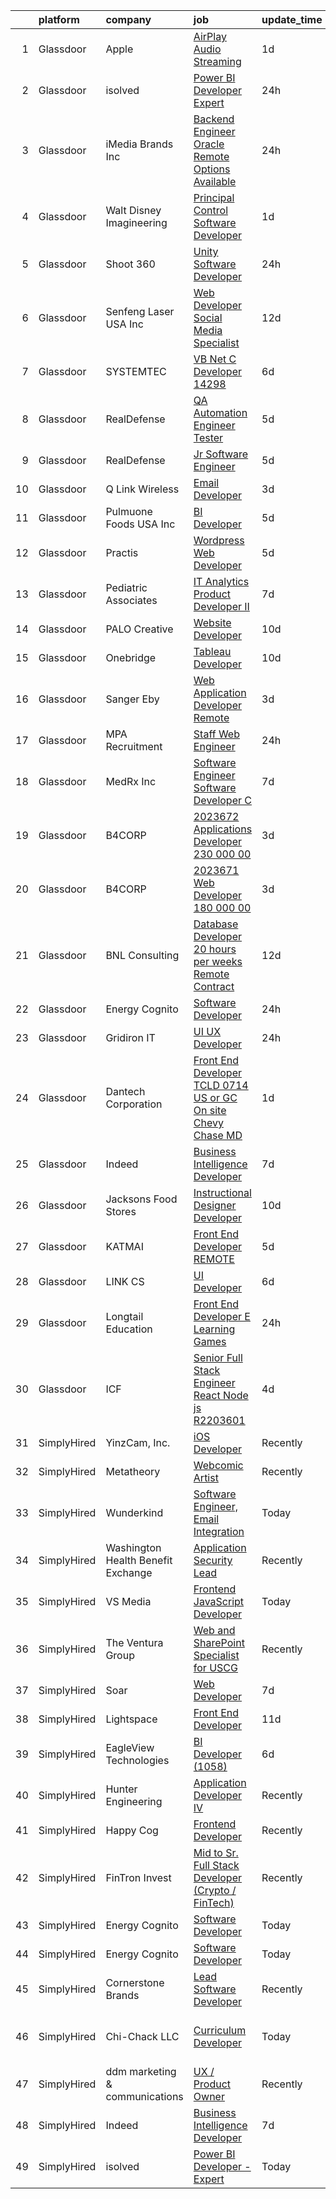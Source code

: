 

|    | platform    | company                            | job                                                                                                                                                                                                                                                                                                                                                                                                                                                                                                                                                                                                                                                                                                                                                                                                                                                                                                                                                                                                                                                                                                                                                                                                                                                                                                                                         | update_time   | location                     |
|---:|:------------|:-----------------------------------|:--------------------------------------------------------------------------------------------------------------------------------------------------------------------------------------------------------------------------------------------------------------------------------------------------------------------------------------------------------------------------------------------------------------------------------------------------------------------------------------------------------------------------------------------------------------------------------------------------------------------------------------------------------------------------------------------------------------------------------------------------------------------------------------------------------------------------------------------------------------------------------------------------------------------------------------------------------------------------------------------------------------------------------------------------------------------------------------------------------------------------------------------------------------------------------------------------------------------------------------------------------------------------------------------------------------------------------------------|:--------------|:-----------------------------|
|  1 | Glassdoor   | Apple                              | [AirPlay Audio   Streaming](https://www.glassdoor.com/partner/jobListing.htm?pos=129&ao=1110586&s=58&guid=00000182c97eb936b07f0a109918c08a&src=GD_JOB_AD&t=SR&vt=w&cs=1_322b584a&cb=1661237902035&jobListingId=1008083046472&cpc=C4A69CCDBB3B9599&jrtk=3-0-1gb4nteb2klt5801-1gb4ntebkghqi800-f790125a67839ebb--6NYlbfkN0BvKrLyj5gPmtZO9T8euul8TCxuuKNOtzRJOomxnwSEodTz2Bc-sPZlC5mDe-NOaJjoqzZaoAcYBfejS1_Sstow5WMWFihkfHbKE2mfz4aYUPxoViYokMPz50RmLOU6WbCfC_tTqHuFQQEwqQoexL2phy-LY12cwTMRNZTUTjAvfmcrUJZkotr6ZJn0vGO7I0Oa8uUo9rt3p6gXfJHhnaDmRvF_ZTz0V4VSdGZD0UC8xyyRQZc3BLIIaL2JKUunlUpAeYmsyR9VjzTPfg0_5LKkXJgvG2U5SSBkALcWlojBiqvc0WSAnGdi1KLd4Mhrkr-14fbXtOY_eVnJlLEyOEEFMgrpR8rMVvTBoYzVNsRVxqqo340pKUZAgqYt7_ip3MArO7KqJIdQnzEvj41sA-9QyndiRCI1-83DZDvWUDa9KKi35lsCeaFHX5uDXYNM4hs7-dsh6Fq_vndPGX9WF92uR_UdgJfXwnbfd5Z8d7TiEO5wKTlaQz3_Pzp4NQQRmx4mbVbgmZF8EYNnhw3gBzenJcUeuT_J2QyUYLAn_T-etYgDBZem3KEcND6aTCvU_1Mv53c6e9g8eilDM6LoByobPkv6xIrGnw0kV1AwU6roBxzuTtL8XGLb3x-8Pp1-D_zfDlgX1SJIm6tTlucrzkvK6psx17WId_UY7bKvIZtmH9Vs4KJz-mdYRn03UR0QzXocVkS0UofMPWabwyT-uFwwvIx3Deygi36yCrM7hOqZR93-aJ0FGwxkcDrQOfNjMcS-gjGpN9--oBInYU6RUBGIli7PS5m4Q9IUJgRakbU2cszfFeD5Bq7VHw683K2O1MbeoIVvXkW6DR_XYVSWUH4zEsgR_7P8-hN38lSXNippf4JxA0dKllzgFUGhj1XWpLBv8J7PjUM7ePIXp5rUCAx6E-r00I2SfG9JTTP5tUmHVhL22ufyhh2vr8gZXUu9UBrryAGhjSo9MQ%3D%3D) | 1d            | San Diego, CA                |
|  2 | Glassdoor   | isolved                            | [Power BI Developer   Expert](https://www.glassdoor.com/partner/jobListing.htm?pos=110&ao=1110586&s=58&guid=00000182c97eb936b07f0a109918c08a&src=GD_JOB_AD&t=SR&vt=w&ea=1&cs=1_23171eaf&cb=1661237902034&jobListingId=1008086038764&cpc=F41FEAB56D215062&jrtk=3-0-1gb4nteb2klt5801-1gb4ntebkghqi800-1eeaffd36fee68eb--6NYlbfkN0BEiXzCIwcbKr5ayBEkunnsXndc8R7OHjtGbRXojM3MoXlr7HGJXBB6IKrFI0bGnwVJE_8s5TkIbrQGBkOraMNjsi-5jIzt1M9j3Sh8htqu-u7EXN2h1IKeH_CetvL7PZTZhcG_DR5kco1QXkP6dzcUkqRvlKrjxI71P57PlKkf8dyStPRVXIb9AZFSbEA9fzPj_A4J8o80jwmWKt9zlxopAoay1q6QsbPNiNwLVx0xSzf2ociwHlm5sP5-TXHhqGvVJsdPbvlqVhf2hIj_DoiQsIkNNWi0SRRQeWcEUr-JXzPtJtedLG_0t6mzM_2zNtxawMvEva99PbkVvUGk05chg-8q7Ce4FeokZ1WuF9EHXUU46o-vSZJRvLyAA_em6MVuOcI7FtPW6ziI2zIDExPq7lU7Mrg00wJeuupqeQyYkgNEbQt3XtcRBIwgLnv7esaiUAfONltNLm2IKvAmWDIzugN1DTzM93RhGSqQDPfmxHTSrV3ych_A-xqTzrgVyXFx4eQiit5R40cJz9wM8PyAZCbVpJq_OdJ8t_kda6oJ3hGiPNeOOoRg)                                                                                                                                                                                                                                                                                                                                                                                                                      | 24h           | Remote                       |
|  3 | Glassdoor   | iMedia Brands  Inc                 | [Backend Engineer  Oracle  Remote Options Available ](https://www.glassdoor.com/partner/jobListing.htm?pos=109&ao=1110586&s=58&guid=00000182c97eb936b07f0a109918c08a&src=GD_JOB_AD&t=SR&vt=w&ea=1&cs=1_febbb44f&cb=1661237902033&jobListingId=1008086481266&cpc=923E3B470662C757&jrtk=3-0-1gb4nteb2klt5801-1gb4ntebkghqi800-b6a77c1c239f61dd--6NYlbfkN0BBtK8atiSzL1_OKElHOuhC6kZo36AFbA3XBAiBAoXlGBaua2c0PLJ7x41bokn3hXZiqR0M-r-E2Zs_pmkzGv1n9QGc1ZGpWiijAfEIVtGMdnMA_coZ7Kj-0JP8JmZAu2STt_eu5-5-07NEGBdOz82sOMyZWqeH-G3p0CYwPS3Lm6fZ9PhgCUOf2h2RSPD0MKWoreyNLnZP-pdRm2cy2bAt_uVZ5JFL9zHsFLPlegHU2HUfTA1zRBlTp9A4UdfGny4pXydCp1qIp3kC0r6hH_SeANjWjSxlmSgbm1XiyJE-JLJjRhfvdsXRVQo3RN931dQLGFqBmyodSEpDISsQy8L3uVvhhNfUJfy97Pm8SeXB8-Ake9T8HCIMpit2xHPVhFEZhRM6uFaz4yfSWUtd2tHrDWWG9ji2STm_bZLh0aUSaXEcGrzju1tlg62hX7C45ksv8q1a_iSCM9NxEjEEKIOI-6btR-YZ-y--QRHqt_QjzOI03kKr2S9g_qEnhQoc3qe-CKlHRTvj5g%3D%3D)                                                                                                                                                                                                                                                                                                                                                                                                                                  | 24h           | Remote                       |
|  4 | Glassdoor   | Walt Disney Imagineering           | [Principal Control Software Developer](https://www.glassdoor.com/partner/jobListing.htm?pos=128&ao=1110586&s=58&guid=00000182c97eb936b07f0a109918c08a&src=GD_JOB_AD&t=SR&vt=w&cs=1_25c403f3&cb=1661237902035&jobListingId=1008084142369&cpc=5EFBB0462F9C6B7A&jrtk=3-0-1gb4nteb2klt5801-1gb4ntebkghqi800-a875286dc70340ee--6NYlbfkN0DAFTyt7pbDCC2JPO79CSdi1dIb81yjczP5qsKcZIxgiYm3-7g-689UDqHItQTwke_kPIYZDxVm-CybYdILPvuQfm1ENLlbBuTIKxFW4L-uzP7-5hs8-wy-NqoUtMXROGZZjsng9cb6_L6rRzsO3yDP87Dab5lo6nt_yhV2ZDIcXom58sa73k3vNYM0nI-zFF4q9ujmKStHk_VTxnrWVUV-1TPLvr-jVXOJWOUXH-cfBIj49eZ9fkSoPtL6Kg6dkBUnk9jNRDrxdnpqx-dNAmTdI-FRCgZEG2igkHyaMXOes6-vX5dLCgUmk1TCQez_eEH8MGpoOYUy0ULWYRs_yaT7v-i1s2kYsjo066Uyx1gVCP6imDyQKGtw1IkVcRQcRnWtSpk53t5ZC7sv9Go_HzqpZ_NSaDSH16hxk5NsNVS1xNtV6AcEo_avyEsY00kkcb0%3D)                                                                                                                                                                                                                                                                                                                                                                                                                                                                                                                                    | 1d            | Glendale, CA                 |
|  5 | Glassdoor   | Shoot 360                          | [Unity Software Developer](https://www.glassdoor.com/partner/jobListing.htm?pos=104&ao=1110586&s=58&guid=00000182c97eb936b07f0a109918c08a&src=GD_JOB_AD&t=SR&vt=w&ea=1&cs=1_c43bc830&cb=1661237902032&jobListingId=1008087203584&cpc=CAF32EB92433BC76&jrtk=3-0-1gb4nteb2klt5801-1gb4ntebkghqi800-8dd0b1a67149a496--6NYlbfkN0DfopDBJjdZYsHaazvtHih9EkP_5L3b-O-YxZrMZy_RRXHVtoPf0vktF4oNZRwX11ChLmqooPeQulvAiVAtFyylj8b6ARcbJZaTISipflqpxGg1LcAq6m-5fYSL7Av37XfUU7wFkkBkYfYpMuUS6z0JTvtOC9Tf4ivmaFVVmcVi0ucMfgOzBMfyvavdPYg_-euTOEet-KhsjG2OvsjbtzqaCMgperkq9JtUmn5_k8nEXN7JAKdfxUJLEk_gxsRkKt7QqRNAa-_qN02UGuVR-V1g5Gh5_ebKL1VcOhRj1afvZxD1TQo-p4wn8C2dJ3mdqJzdBQ9vNTiqhGDUDLcsJ4c_aC9PLLNBQN5ZPkTBce64PvaCMyKiYoUuYqAXCaQFB8fNw6AsYSNrgnMywi8ucqdp9Vo8LtKJ53EU1IaX99gkh5usWOwMKx1ACVA7HK6LKRjUhIAVmd_amvQ9mD5oCj4-fMY46SV56C8qcml16QggnWUjLSS5Mm5UwXV6_Kf3OgY64GxGyKwu-g%3D%3D)                                                                                                                                                                                                                                                                                                                                                                                                                                                             | 24h           | Vancouver, WA                |
|  6 | Glassdoor   | Senfeng Laser USA Inc              | [Web Developer  Social Media Specialist](https://www.glassdoor.com/partner/jobListing.htm?pos=117&ao=1110586&s=58&guid=00000182c97eb936b07f0a109918c08a&src=GD_JOB_AD&t=SR&vt=w&ea=1&cs=1_0c47f187&cb=1661237902034&jobListingId=1008065893392&cpc=5FEB1BEB8E14EF52&jrtk=3-0-1gb4nteb2klt5801-1gb4ntebkghqi800-69604992de81714b--6NYlbfkN0Dx3r3E47sSe5bB3PIy1uzBZvlB7xy2NhfhZMlxQTsxrHvJuYZkuOAOolgM0RwwxFCUzk4WQx86HjZI4gUgx1C0oF6J0TbaPQPyt0QwcdVyAoCHhtnKoCAwe2uWQZDVyb42gfhggtBMSeQF_kTTK4cI21rqjrfWfVy7aWXOh3yapdlN40EuEuEi5fFh8PqkJM3a5Uovx3iJylahTmK1xm-BAWi2D7n4hfuN8jbnuqv3ONuqsKbapkOM9i_hUSbRDkh_icvGM9DN9XWJ25fPY-Kjw8-l42u5KK_o4aTDP7_X5nWSXTCg2TqzuEBHJAe8sehfPsSRZpSxaZo6B9jm567bLGhJK31bVLtrYvBxikkjImngKQWqZ82Txz-_vjSPKoEqVMXoqLcBf8954fjmX1JX1H5ZFOq25WHwhc_GbA_eXEaRKYMvjvwGS_eAxv8jE5nXl_JrGjbU5DaujdEw5f_MeWittWwbvyDu_yj5eqL5-npel-JxN6oiP0R-lIbgD2HttcbJslDP9g%3D%3D)                                                                                                                                                                                                                                                                                                                                                                                                                                               | 12d           | Los Angeles, CA              |
|  7 | Glassdoor   | SYSTEMTEC                          | [VB Net C  Developer   14298](https://www.glassdoor.com/partner/jobListing.htm?pos=127&ao=1110586&s=58&guid=00000182c97eb936b07f0a109918c08a&src=GD_JOB_AD&t=SR&vt=w&ea=1&cs=1_1ae873ee&cb=1661237902035&jobListingId=1008073622067&cpc=F583A5AE0DDDFE3A&jrtk=3-0-1gb4nteb2klt5801-1gb4ntebkghqi800-f6f5d68be7326a36--6NYlbfkN0CNeHUGD7Ue-b3jekiDNDEjo8IY_lj4hSgB0hvmEtWZMBpDCaCGlbtOmcLf53Zw-H2KEjA_eT5FnBqtKxPZdDkAhBqv0VhETwxZWCJsD-a26li1ZB0UHrR2iTKa0TrG8DRtiE_9GL-NoguiqDblKj2I5ti_g9QzOcJQ8k2Mp5xekFZRIJdvwsXnm0E5gChEdeNtu8iADB3HcM6oUCQZEYFsbu-XagzuG0DPmzXaftpLInOKaG75q1XB3k9FAvhjxcgDmi-nC-QgeLlYHbK60b-8CsboNVK6blwkWF1ump-qAC1ZBUIDz1gEsbDFQj_mXU88oGpdz2fOIi8wpVDk54aMERnqRozvZFjE7d4oTE730jC6BJCfM9-LF11DMLVE1KZFayznJjwR3tsvX7MbFHtMvvpvtrnh9XswWy-ObZgtsE8wwRjrnKgVJZNcnPtZBOG3IswnyZ1OQ7SeLXu0wK3Ak_HY9a_4BDZZZ8MQNDc9_DTUSkZ9L-jReK842Gl98a60L7v_iW_kMg%3D%3D)                                                                                                                                                                                                                                                                                                                                                                                                                                                          | 6d            | Columbia, SC                 |
|  8 | Glassdoor   | RealDefense                        | [QA Automation Engineer Tester](https://www.glassdoor.com/partner/jobListing.htm?pos=130&ao=1110586&s=58&guid=00000182c97eb936b07f0a109918c08a&src=GD_JOB_AD&t=SR&vt=w&ea=1&cs=1_7d6a6bb4&cb=1661237902035&jobListingId=1008076473661&cpc=42BEC95245890617&jrtk=3-0-1gb4nteb2klt5801-1gb4ntebkghqi800-b3747ab3c60a8e11--6NYlbfkN0BJmLTXHeqsvNNF-ANURUpksV_mLbOsnlGhU62OMMg2QsQzWJahpRUSe-wpq8gJBuvqadXBgbQmY7ALQGyk5pkvxMmiVcyiW16Wxr9SlCGM9GZoF0f1r_bAnVWqHuXPfdvqHlYDkYbfOJf7-mu-l_uB-PgpMbMYnzh6FvwIrmeLp28aEEYT6ZzNbYbX2Xx86S5wbhT1Cy2gBd61PROOCA8fiINI6WQ2uP2FhTLABN54Y9YkNoJ_r7wh69IDBQqi6Z-QltnpMWvKYqQnIabtUGOWfXRD6iFeIcmCpvymhnAczdgFZkYjDVMSkknP7YxL2yzrE_0zZqlhlTNl0brN51c3ADqyfgZ81MkEgYd1_cec_LnpCXgWgOstL4GeQSrtAAJj0D42aAohEmX39J8Z17An0nQ_Ib3MYJkv48fkD825H-T9u93XIVaYuQ2xBwuHbQFMhJW-k4J7Dzh88djyHypIGCayiDTQpn0J3MRnJGh59rLzeZEk9VNTnViphyqs6A8KuqYZg_4cKA%3D%3D)                                                                                                                                                                                                                                                                                                                                                                                                                                                        | 5d            | Pasadena, CA                 |
|  9 | Glassdoor   | RealDefense                        | [Jr  Software Engineer](https://www.glassdoor.com/partner/jobListing.htm?pos=120&ao=1110586&s=58&guid=00000182c97eb936b07f0a109918c08a&src=GD_JOB_AD&t=SR&vt=w&ea=1&cs=1_f25bb0b2&cb=1661237902035&jobListingId=1008076522296&cpc=FAE5E775D180B2FB&jrtk=3-0-1gb4nteb2klt5801-1gb4ntebkghqi800-5aabe80104e1f276--6NYlbfkN0BJmLTXHeqsvNNF-ANURUpksV_mLbOsnlGhU62OMMg2QsQzWJahpRUS-LAU7mvJw3h6rNS0WyAsMKlRS4IBDlHBJYcLfKj4XHYQe9QM7926HoJHwccYxGsaJp7C8QChfHJD4r76JwuBWB4gcpxcBTXnwlgOjIkEm4PNc__ozql3TuDBGT2PnVZfZsT3sq3PPVcIHCv5hIgKgnA48QJgelA3NqkhDf55RY8ctk0D0wPtJrFP8DXbs4hszNiSjhSlj8sQD4DgwN7p9iH0BMitzXttNu5lKUlEFcmSxx5mQq74qPAOJ6yxyvpMn85E_kSCF7SudjQVZUQY8EYPqeRf4DgnmbEKsWssu1rS7yAVoPdRBAQ1GFR0zqyCZqn1NBk90PNrJYmm2j7NihBqTDyZEpcuOETtNMiH5AQwwBw0XPhzDb4_wFjbkRIg3HWJvT-4yBJ7PyBczAjeDAvKKlRvQGh-cujM59CkDIn89YdX8p3C5kiC_SOIKEvmMCY_kNN14y4%3D)                                                                                                                                                                                                                                                                                                                                                                                                                                                                              | 5d            | Pasadena, CA                 |
| 10 | Glassdoor   | Q Link Wireless                    | [Email Developer](https://www.glassdoor.com/partner/jobListing.htm?pos=105&ao=1110586&s=58&guid=00000182c97eb936b07f0a109918c08a&src=GD_JOB_AD&t=SR&vt=w&ea=1&cs=1_87998839&cb=1661237902033&jobListingId=1008081621414&cpc=70E6D4E49C80165A&jrtk=3-0-1gb4nteb2klt5801-1gb4ntebkghqi800-ad61b9ac912baf76--6NYlbfkN0C1n-7uwLBmXreK9Hz04i1NaXR3ByHk8AHoFYtQOHcucngP0fSeBwU1va0n9hUyBVaAI6oExeKecRKR87WNuvyT1-lb0hdePcZdW5hHRwxQUII5lAiGOEk0YkPvnaaIvm9DKktrut8n0XsjBzFcewKYiXuOoVj6bm5ayNKqKX7IdKuQBcIk97fv1CLN5CZyqTwWrTGl8z6L-KoNyyInWB3lVLwz5iVJ5rlirnvitjdMx6LVkpTe2UCNW1_IlmG88j-MJs1GeBiJxv2sVpTayZskTKKhD0kRK8fE3AeB77isq0-8--uH8VNFUg0ojpztMVYxzeT3J_KOSuZ8_ch5tmLBvYThF5uQDkir0XKkSKB_HCoARR3swXmUc4__6tfGjyYS3Axb7k1evC5hfHogDE5lL5Q7OMxzNeUxE2KDcxRWNN3PDz91d_CFFBTtVXl4sRPCVqdSEQZNZlW6Hn6Lqsj34N3P5NhmoRrs2B75E4RvUG_jWlIGWMRV_u4a01iHXD8%3D)                                                                                                                                                                                                                                                                                                                                                                                                                                                                                    | 3d            | Dania, FL                    |
| 11 | Glassdoor   | Pulmuone Foods USA Inc             | [BI Developer](https://www.glassdoor.com/partner/jobListing.htm?pos=123&ao=1110586&s=58&guid=00000182c97eb936b07f0a109918c08a&src=GD_JOB_AD&t=SR&vt=w&ea=1&cs=1_d7cffc7a&cb=1661237902035&jobListingId=1008076669897&cpc=26740BCDE5E48596&jrtk=3-0-1gb4nteb2klt5801-1gb4ntebkghqi800-244dab2c59fdab51--6NYlbfkN0DFMg_p08p49CvQsYCcvdtMXYkvdEKLwGO3Yy7usXMGXftwIfWujS_iuTWnuFFUDnQ0xUb7bzVK_cCVG6ZoodGUktjLkS4KtoNvzjvJocgxWn6soaxkhb7tu7s_3Lgk7dnM_rsLwkEMFwRXuZTEm20_VbG7G02Hz2YPmQYw39BGhG2rKlo6wDgsQJhMuHYrUoKHnycQLKVPk74T2GGccStWTB4Dv0z_YSzKz7HOzxA9dYmgm5sDMTv07hdVFFXJb69_v7qXI3mTv3SZPHLrtbuBRSmTBO20nzcoaSn8kWzP0Pb_uilLe13VuybeZfRt6irLwNwjVPBrq2MoVqt1SrH6769vQI0W8y9OQI6NjpE_3cYnuse1v62daNsUA8-kH0WQNBMr7DIlS2B3Tpvfr_74eavcuGSS1oG4qY1utx6e6rAPuLxWRZ44oDv953q3AQgo4ny4Q0itGsXgofZp0MPA4nDOWM4W1hnCNDe-oHQtfgxvdGuHH_of)                                                                                                                                                                                                                                                                                                                                                                                                                                                                                                     | 5d            | Fullerton, CA                |
| 12 | Glassdoor   | Practis                            | [Wordpress Web Developer](https://www.glassdoor.com/partner/jobListing.htm?pos=107&ao=1110586&s=58&guid=00000182c97eb936b07f0a109918c08a&src=GD_JOB_AD&t=SR&vt=w&ea=1&cs=1_320981c4&cb=1661237902033&jobListingId=1008075939022&cpc=DF7064BA3070673B&jrtk=3-0-1gb4nteb2klt5801-1gb4ntebkghqi800-8187cb17a2b8fc89--6NYlbfkN0CPEiJEzZq4I_K6S6Q9VC1QMfIsI0INZ1UYi7vjgDL48SUvOQou6hjmp0WKPmUqcK2Rne2cMqDAeZVM17aD4J_ZX8z4LH2rWUjjsrPzFYnHdC8Pg3VOxtI2a4qK1iVfS16tn4S1IYhnzK-i1cPDK9dT_0zuiSzS2tC1qqlZP72pNHf5zdQWWCRhR9vMFbCySXQEZvwdf02KCUPhHt2_08tFfKgnON3gQkWhJ7StjNuT9r70JXO9AJgtEOZ8LycCQhZ1pR1Cohs5hicM64WwUMV4hugziJ-u8s3NUh1Zika68p5gX4DWQ7DmcW6XSloa2vN7aMfpyrUX0c3waT48qsXWnlO7R3haxwVVXQ4DUxcHZVLCvu3SIQgH5HBSqwkoMAXOpmkJPvUz7JgxVcaBWuQ1b4TKSbEGH5_ThVbf-HTtgeRwvsEASnmX9N8dSLUPqJtk6jH-nWm5jZP6X8blfCCC3pk0hxnLqaiVL-8FwIl6YNKNbPoYcS4DQRbVnxSUcy-FE0lithTeaQ%3D%3D)                                                                                                                                                                                                                                                                                                                                                                                                                                                              | 5d            | Charlotte, NC                |
| 13 | Glassdoor   | Pediatric Associates               | [IT   Analytics Product Developer II](https://www.glassdoor.com/partner/jobListing.htm?pos=114&ao=1110586&s=58&guid=00000182c97eb936b07f0a109918c08a&src=GD_JOB_AD&t=SR&vt=w&ea=1&cs=1_47dda2cc&cb=1661237902034&jobListingId=1008071523039&cpc=B576E40E3A51D23B&jrtk=3-0-1gb4nteb2klt5801-1gb4ntebkghqi800-5991e2953783c819--6NYlbfkN0DemAzEP9v8bu_pGidMGU8OExREO38xbIwIxTr4yWdaEZsGs7CSFk-1TI5Ew0B4wLU1zIN63sLkBnY-2b8FgSeccfRUot0NcU29WlnPC9tSJiza6t9dxSvPLA2aX3y23cM-Mg3wtNSqbXOuCNwbqhLsCl-WBHMEVTm_pDJ0pHfyXRMf4s3Nbqw7c_JZGlb7WLBVLdM2OoqdkI8rNqMnDeehltOFQOY5xJ4XqbUdDA3BIJMUPkmo9PT7n9fli7mYQxSjAgt8fhJCvlRrIVthDireGXeDBBEVMQNPlP5HOrTu_iIWGE0GQb3AZv6RDVDnl6fXXX2LUQRA8iVjj4XjNYILtzmAxOujj-LU0xlEufGn5jAA8lrpoOb8BpkhwSbM3nwA4Ckfhle1hzWwkuSqTiYRmkfjN7af6tSk6C4xmHH9-klgV8HrmH35svOcs9OmzuGGFL71HxcKYdv4I-x5f_phDT_jHg8ze-hWvoGFecLKYZEspo-ylrf7G1LQnUyYyGgvFNRDdiHga2elqDkErJAA)                                                                                                                                                                                                                                                                                                                                                                                                                                              | 7d            | Remote                       |
| 14 | Glassdoor   | PALO Creative                      | [Website Developer](https://www.glassdoor.com/partner/jobListing.htm?pos=115&ao=1110586&s=58&guid=00000182c97eb936b07f0a109918c08a&src=GD_JOB_AD&t=SR&vt=w&ea=1&cs=1_71053a8e&cb=1661237902034&jobListingId=1008068902080&cpc=009A9C8147DF705D&jrtk=3-0-1gb4nteb2klt5801-1gb4ntebkghqi800-de868db7beb901ac--6NYlbfkN0C2SVAOpOeIWQkPp9EeCSLxTLheLRty2uanDx8E9nXZ3rFVmSnLRG2mI_lAyhv87f9ulfybPl4YrKbXo1PYfYKAXDobJy5cY05dU2SKUdx8lyWLpDjBwivFFIhb8JGvpmgg0AEH1gp3JfxwyGGzseUlq5NkyTzg5astVQTcLw_d3Wm3vLGhjkxRvquc5fHRHLEFXn8VxxvMZh7VQ7Urm1CEJ_SAjHZOoCdyize9v6tgAWhGFqIvFIS8Jmz8MbyfpJMGNAEG00RTTORm7xaHe9RPlLHQ-7BQnMfxwwq7iqZ_mGokLkKHrN2G1w5YxmnV9PDz6q6yFkEuW7m5HBxcUfJC-ORi2tqE5xg3Xbw_Z3s6sZFwAMOOeWvoU0jOPJC4G7IyVuF1aarmmZQKeG9O2oDuIS0XMK9DS4NqyExdBx_g9bNS2BYTL0jOtW4qDEr5D5XWfBF0VHI_VkHvff5Jdphl6HxOart-3P1IOHTcCj-rM1hxuoPzu16yqlX3E3FzFUo%3D)                                                                                                                                                                                                                                                                                                                                                                                                                                                                                  | 10d           | Youngstown, OH               |
| 15 | Glassdoor   | Onebridge                          | [Tableau Developer](https://www.glassdoor.com/partner/jobListing.htm?pos=106&ao=1110586&s=58&guid=00000182c97eb936b07f0a109918c08a&src=GD_JOB_AD&t=SR&vt=w&ea=1&cs=1_d8dc6580&cb=1661237902033&jobListingId=1008068854876&cpc=D975E6D323D47586&jrtk=3-0-1gb4nteb2klt5801-1gb4ntebkghqi800-c7f5c0ec017ad604--6NYlbfkN0B6J4U2Kkd0V7I333JW2U9_gSjQpz5qU4fBNIiszA4W_l5DxCasMB7KJ7TH7HGTLE0NoG_MvnBH2rQhOx7NAKEw-dgmVCMOEaC0wcJEXNCZvEEr9BrdRgG4ZFQ7XDH981Z9bcpD5mQ_Z8l3-RzoXDjzElG5AgJNmaPku-iskUk3Vl4YF9rKKLjKzf0-AZhmZGJLAFNVzbb3oT1NICGHGcr89hISD-bDL8GRudPu5cUA2ba6zpr4Tckev1RzkcS_hWNwwhXQeJiPgD26-BFC7bE1sTBS4L7_JNrEBhe7MYlF5XqCK0Co_siNomGvqL07l4fznQXdGNclA4b41H1805RZmsBBijPGFHuFWMZXj2uHBoQ4FryEuurTErfoKnkzuBAIvjkp3UB-Srf7AN5XQp44dJvo8bCf9wSmJHAUSgNj4emYMjPQLnEsTskOFbsku8A6CrX8p5j8_tRe0cIGCDKhZDPvxgtIQIsu_8clOeOje7U3CiRo2cw5AQJPvfQ-30p3_L_KGsWMqA%3D%3D)                                                                                                                                                                                                                                                                                                                                                                                                                                                                    | 10d           | Indianapolis, IN             |
| 16 | Glassdoor   | Sanger   Eby                       | [Web Application Developer   Remote](https://www.glassdoor.com/partner/jobListing.htm?pos=118&ao=1110586&s=58&guid=00000182c97eb936b07f0a109918c08a&src=GD_JOB_AD&t=SR&vt=w&ea=1&cs=1_6018a792&cb=1661237902035&jobListingId=1008081761210&cpc=47CFDC01B3F81FAC&jrtk=3-0-1gb4nteb2klt5801-1gb4ntebkghqi800-3541c817274bda93--6NYlbfkN0AzXs6BpxsqXAeE3FGjmfKlVWaERqSiYkq-As3-icy7Gg-xHyWztJ-izRvmli30lNIyGI16zQFb1mw6FciJxnXwCCBKbJjCF7u-CxjejFmSObVuI_9zAUsRWywljbaZl5-YLT_vqpTMON5jedX1uOn_qxXkKhU2p5weQ91-992OXlIHe-9DJYgjv0vC59bNGbQAU4DBJ9n38JcGWJ-b5nK3oo0b0ANvbN9LKT1al8LSqIlwLDKZnfpVbHVH8RGdAXkdErpOXXcE_fyu3y2KvEOSSNtMmk1t3DyX5f50Q81pxA49SXA6ruB6DK62L1Wmtum7aL5nyD2hbLfJFQn-chxnl96w8472_g9yC60MbZ6Jqawpq29o8Rv_rE7yyM0s-X-q5zhej6fywMRFqmkZYhhHOw-rnkrNpOyzdgmTumycbeUQmSYCWkR5jTSBbacNNwV8wCL79-H2E6db3EuhAp31DSC6u6GDmqhsBicGbKPR_3o_7UD_tP6VG8ir4dSyXooNJ81-mnlECQ%3D%3D)                                                                                                                                                                                                                                                                                                                                                                                                                                                   | 3d            | Remote                       |
| 17 | Glassdoor   | MPA Recruitment                    | [Staff Web Engineer](https://www.glassdoor.com/partner/jobListing.htm?pos=121&ao=1110586&s=58&guid=00000182c97eb936b07f0a109918c08a&src=GD_JOB_AD&t=SR&vt=w&ea=1&cs=1_45e3c186&cb=1661237902035&jobListingId=1008086258487&cpc=BA15C3E50D27FFE8&jrtk=3-0-1gb4nteb2klt5801-1gb4ntebkghqi800-187cee5be437d3fa--6NYlbfkN0DSops8F01BE5OQkz1iAs9lgIQwfxSVl9_RTsubmd61U6xfTXBZPVczpGjgEz6mWLhwMNb-DigjfizP9O572YdpHr4gBdsi1TebOcs3H0bHJAPoY2h_AtvLLYjGJSQfJ5mBhuR7bL-JQIKwxcR0sLyq6CzMQHixMZmwObo8C_ufe6DClRMAZM1ph6DVUq0rN7xqFFsDJkvkBqjyK04vpkWHoUkHphAoG9BPylP7iWTL1ccnpI7Sg5AFbeCN8sJ0VgK92ytBo4h1yOIkAKuhBmWFrh_Ow-FC2a87YT4vo7L_n_yfvkmGJUhOb1CFULukmU02B-1Y6_XSp5Kbnb3FS79gkZUP0Tgz5PazlyLlD-wh1G9OcYdSb0XjzfNbMzEvBChj4IMmZxYfrbSstgDUzaiOMXfZfDHuoFmiMAyKCJXAUqnN1YvGLUYNnxfV7uevgO2Cg078MDvQlaj6gAr9j4wulU4mlD0ZMrP5eM7zxK6zKZPD77lIVWz2uEZg11hoHCTrFcY2lVjqBQ%3D%3D)                                                                                                                                                                                                                                                                                                                                                                                                                                                                   | 24h           | New York, NY                 |
| 18 | Glassdoor   | MedRx Inc                          | [Software Engineer   Software Developer C ](https://www.glassdoor.com/partner/jobListing.htm?pos=111&ao=1110586&s=58&guid=00000182c97eb936b07f0a109918c08a&src=GD_JOB_AD&t=SR&vt=w&ea=1&cs=1_081931c3&cb=1661237902034&jobListingId=1008072275729&cpc=F1339989C5CB8906&jrtk=3-0-1gb4nteb2klt5801-1gb4ntebkghqi800-115870d0c1f5b01f--6NYlbfkN0BHIfC1zsKGIu0R3teaIu8liT7fbRNLaQeDQfcPJweUKx8CW9AkHemEmgYCWnK8TECO8JcwwIsJlCkJn9ncfc4GzTIqbxHNmkGkUFcDpEmRS7tye43Hpueculy7r9XTWf4Xzwk61Sybh0ijVZlorLqWfGkX7iAk7AU7DctgLKvZK9GYnz_mnzZLWJakSWE4lg-6kSvQB4soWPDlyc5giaUw1x-Z77vrHt65ztWq4q4_ohXr8paL7wSrui500-swtD6U1xMnsbcUclHlPO6-vKqabzDGoiu9a-0ij5Vae63qm8mWlGA4fQCmPBsyUKX-ZxRfkURIv4MREwP9AaJUV_e0N0Yvc-RL3jQbFSX8SvmPgFHoKRHfKnuFFgz10JKQ4Wx2TrLRUYIVuFpTrAuRZ43NA3bYveEdUlBkkJEo1pJNOIXfsTSNOlZJzIT2xflP2p2YtUwW14bfYXNfSwIYHtvNq5fammOfE8ghY7J5IyYMIob9qvJ6Tnv5xGach03JIxDBLfp-FJmaBhG56QKavJC_Gev9PewvHv8%3D)                                                                                                                                                                                                                                                                                                                                                                                                                          | 7d            | Largo, FL                    |
| 19 | Glassdoor   | B4CORP                             | [2023672 Applications Developer  230 000 00](https://www.glassdoor.com/partner/jobListing.htm?pos=122&ao=1110586&s=58&guid=00000182c97eb936b07f0a109918c08a&src=GD_JOB_AD&t=SR&vt=w&cs=1_783d1d1e&cb=1661237902035&jobListingId=1008081373606&cpc=47CFDC01B3F81FAC&jrtk=3-0-1gb4nteb2klt5801-1gb4ntebkghqi800-0cb1cfb7ab32a772--6NYlbfkN0BBcNHvdcwdm3ewH9kjvka83ftEJjxlat_DdA1S80VRS6k0mxP7wnwmAsSRP66qfkxfygTsG_VxvibOuVG8DIA3GWuScuyELeECnLADcECoNd92-YZWNhYf_LUjYer-xCPNXLTSvHlGS1xzAU0IK1yL5Cc_V3jqrGZAWnElgrhGdeZhqmLDizEasEav0BVSm6Bqap-HAF27S_6WqyhoXjl90f3wyC2bclx21tfp_SEJo5L2syqX15RZH-pTST0HCjA5xcgSpUCCXIJLZcSTrdevp5hB3OlEc-dqpXWcTABgz2uXyIhFQueNmWxqNG2Nm27a6E9GKhULMA1CmkfNdrpxPYvr_ltLyOSB_LR5VsQdXQYvw2k1z97UF2Wg8F03cap-CHNHpNaN_TQuloOa586GRbls513E9gG9HrdFmsNzxc7dNgnXtjeRTf32BPsOLjtFy_rCHBIV3DGRTF-5sbEREWWZwSTIDNl7aJHq3qJWFjiT0CG_lNr1jHbsd7Ve_vA%3D)                                                                                                                                                                                                                                                                                                                                                                                                                                                              | 3d            | McLean, VA                   |
| 20 | Glassdoor   | B4CORP                             | [2023671 Web Developer  180 000 00](https://www.glassdoor.com/partner/jobListing.htm?pos=113&ao=1110586&s=58&guid=00000182c97eb936b07f0a109918c08a&src=GD_JOB_AD&t=SR&vt=w&cs=1_0636499f&cb=1661237902034&jobListingId=1008081373596&cpc=6FC5BA77C9A4CD78&jrtk=3-0-1gb4nteb2klt5801-1gb4ntebkghqi800-6676c5ed2de5c131--6NYlbfkN0BBcNHvdcwdm3ewH9kjvka83ftEJjxlat_DdA1S80VRS6k0mxP7wnwmAsSRP66qfkxfygTsG_VxvlM6xnFwtFlM65wx1fwY703rftnoaqvQa1FP9Y-yZyxGsbqns0mL32B2CxBxDGGjXthUpXZss2mwEreCM253s-lNyuboHOEwIXjKYy3DilSfwxOkoWaBwzd1-CYk864Vkgs-qxWhq7VgXvVHI7asBcXEBozI3rRvqTg8_m6XbGlKmCDLohNbq1UDqat9FZuKN8qhCovawcOJZycBvOwPmW0jAIj0vyT0O432qIXETRNnNusM7blEXc6N_ovbV5coc8wq2VioSKHyXZVclntOYusuxL5PhDcP7ZSJq3ZL5CRqiwgFiC8xXMEJM-htEJhwXk5s5d-GHLBHIzu1O8CGE9Fa4T7qtqmgUzR8gEUezVYZslGulFvovIXuWYPp90k0D5__10KV7a0ndnw1ET0J-1embs8oy_HKhZnmD2t-_T81)                                                                                                                                                                                                                                                                                                                                                                                                                                                                                     | 3d            | McLean, VA                   |
| 21 | Glassdoor   | BNL Consulting                     | [Database Developer  20 hours per weeks  Remote  Contract ](https://www.glassdoor.com/partner/jobListing.htm?pos=112&ao=1110586&s=58&guid=00000182c97eb936b07f0a109918c08a&src=GD_JOB_AD&t=SR&vt=w&ea=1&cs=1_663811c5&cb=1661237902034&jobListingId=1008065011131&cpc=48B9F4758953335C&jrtk=3-0-1gb4nteb2klt5801-1gb4ntebkghqi800-c3eef54318538c46--6NYlbfkN0C_eQCgnQ3dunn2kgXxy7uUxBB8Rm9uGSd45wqHXb30Ytu8fadvlarXPKyVAfmg9h9u4I6rkf4r7B5YplfqixMjEp_y-LhT0ZwdU0hez69leNMV2c7kBJUCeOJL_Ektue8zEabKXvuJ270a6CXHJOyVaYgEcgfKwvOJfNykmDy9iqUERWLTTrPB_IFO2rN0bl97gjOAqsZ40mLO3LKSuG-s-era_naCMQj4veq4oXnKW008fSRYFhPyfnk64d-jjhaGHmnYU6ijfvs3AxWK12tCiqfpiKbk9lQV9e5qXWXqUZWZFfAF88SIrOsEqEFmUP8sRg2De2Q6lUCN41tHzxhqH0GDiJBx95B7vaH59ux6NXpEpEnGUvG_PU7LZd-dib_evV7cDF8e1Cp8146-dK8qSVpth8C3t96oMOmpSaj5Ms9ndCnUjhXK35f_bhqk499uboiwRZb9pQKidVS1kleAL149tX3fiA_H-faL6JTpmFhz8WWYJD2TzrF_ZTOAXgUq5pRBDSEOQMk9asWs8en9fzHtuAHLONo%3D)                                                                                                                                                                                                                                                                                                                                                                                                          | 12d           | Remote                       |
| 22 | Glassdoor   | Energy Cognito                     | [Software Developer](https://www.glassdoor.com/partner/jobListing.htm?pos=103&ao=1110586&s=58&guid=00000182c97eb936b07f0a109918c08a&src=GD_JOB_AD&t=SR&vt=w&ea=1&cs=1_d8623bdd&cb=1661237902032&jobListingId=1008086197217&cpc=7E69D0A57279CD4B&jrtk=3-0-1gb4nteb2klt5801-1gb4ntebkghqi800-6804a947db0be4c3--6NYlbfkN0AT5d0CrLcDHmMM7UM_z-Kf-OTrNd5DbAwPUnPjxkLdcbvSA3p2ImVeZn_sOyhclNjkFMrIX4gyhsquM6VZuZMbF9oF3Dm7kzxzUgJd3DW3Ul5cTgxLDuX5t4WxuF5OD1stvOGuwNrACJP5zMiRCYJQp5ikEmC5rnPRi6u7fZOsFVjWnAG-YncxqCJ9g9ylSSiBY7jAxYrZ7vK7_01tdY7f_lbQ_I4zH2rhJZ33MZUGn-EibhN2aDGIjfXneScYKT4dODSw1-HPreoojNb4pxvSzu1L-HTxmo6x28f1oUcMKKK19A1DA77aIlh2t0rYATuwUdkDBfeGGmwTRLImydHwZrzD-fd1VOcLonsLAQJjLrL5VWsjb3COl6qZy3lgvfga8KGbko7flirnih5mW1Sy46L15m710dxHp7ntimxSY0kn-nILMDOIksOxqPF2PT2Hnh-12xVlYqHNhxONAgMmKFD3eiuDbr6LqUJUlYpllKSxwNNUNyjWGE-4R0mMwEHugdtfB1FAUA%3D%3D)                                                                                                                                                                                                                                                                                                                                                                                                                                                                   | 24h           | Austin, TX                   |
| 23 | Glassdoor   | Gridiron IT                        | [UI UX Developer](https://www.glassdoor.com/partner/jobListing.htm?pos=119&ao=1110586&s=58&guid=00000182c97eb936b07f0a109918c08a&src=GD_JOB_AD&t=SR&vt=w&ea=1&cs=1_efa4558d&cb=1661237902035&jobListingId=1008086224184&cpc=A65DF3A704A48F9B&jrtk=3-0-1gb4nteb2klt5801-1gb4ntebkghqi800-9a1b8e339489a7e4--6NYlbfkN0CTHA6cd59lXtQJ-DuZtBHQsSjOn019HaVEc20FtZol1_8bPJW14iotuMuGn0biAaHQ9HKGt7to1xAYLiXT9W7Tdq-hcprx5a_7BM7gnGTPFZMlmrTbtNRLFSf6XAlRk_PtaSma9ZcqiDOUyMRO82OdfXGhw0fAm7EKaReO6M5hD4X1PQRgU3PHY3ulbG2OsMO4dz2MPkRWOzA0ZudwBD6uF-JGwYOeSD1MRWTz_81yzqT2Q3e160GnsvsYUXynXtnLvNeb70XnFL9shHgiGPua984t7nde6zm37JSDp674GrfSVTX_96a_ZuX8ai1ijh9suaYGnmwyEf7GFUamcxeyLSiZbR7eW0zjOPdbSOT5HyVIwZlFa5DXoS7oJ55OznHir-Sw6yQrpSczcJNZVCEk-NcEEjtkcYrPtmIgdYdaQXgzzmjoeoX3lv0tZMZmrUL3xYN3M8xmTmK2RpSZyy4X0j-gM1Ga55pf2GeylzOg1_hbw33IZ6f8twOY6wz1lLgtQqufykAUQ4IO1U1ZgRwf)                                                                                                                                                                                                                                                                                                                                                                                                                                                                  | 24h           | Remote                       |
| 24 | Glassdoor   | Dantech Corporation                | [Front End Developer  TCLD 0714     US or GC    On site Chevy Chase  MD](https://www.glassdoor.com/partner/jobListing.htm?pos=108&ao=1110586&s=58&guid=00000182c97eb936b07f0a109918c08a&src=GD_JOB_AD&t=SR&vt=w&ea=1&cs=1_770315b7&cb=1661237902033&jobListingId=1008083434325&cpc=F1F9710DED3F09F8&jrtk=3-0-1gb4nteb2klt5801-1gb4ntebkghqi800-35e3fb04f0154627--6NYlbfkN0Bix7FBf67wPreTmEV6iJoPjf6M7sWQRdpx2Wb_2_BACMLg5DonGAzc0qEwfX1zrOknuLZ7h3zf45SiEynWFMkVT4BanJYkgcROeGkrPomBbNWmcGEXIY9dc1fPclvT6CUdE_KjdWsx4AD8VJbYV9vLtnr73DYyWwRb4SFbqprCltTzK94yergrQmpALqdJnYXo-VJYlT6RST0uNAq9HqbV5f5IJhPKiAMncYTDDMHPd83HjZ91cmSoUKyNEHR6L1YVkSSrGbSlgA9YuRGURvjXl0y9Bolj5h14W5ebhD-WH02q2bGDYcUscPRnjAglfnAfBkJdVnGVaPty_PzkzoH1VQGAsA9t7GpsiEkRanizRkWDL7hpBVMJ26_qp30fBtu6pm1zGN0-qzdkF-gnDThbYozjPqnbmyvkxFzMnppCKCVbdNV8z4xrAPQJJXThwZbY0Qzpf85313Us_eW-SVcLUrGCGU6flCQpIzermgaNFx1q43r1N_csowAYmPEsM2p7_yfrakAzaQ%3D%3D)                                                                                                                                                                                                                                                                                                                                                                                                               | 1d            | Chevy Chase, MD              |
| 25 | Glassdoor   | Indeed                             | [Business Intelligence Developer](https://www.glassdoor.com/partner/jobListing.htm?pos=116&ao=1110586&s=58&guid=00000182c97eb936b07f0a109918c08a&src=GD_JOB_AD&t=SR&vt=w&cs=1_28772e52&cb=1661237902034&jobListingId=1008071980699&cpc=C4A69CCDBB3B9599&jrtk=3-0-1gb4nteb2klt5801-1gb4ntebkghqi800-63e866429a916d33--6NYlbfkN0CiRNM7CVr8YueLFKlzwbFWI0o7IjV438l4sVrvKZ0flpURU_mqoI8EbsK64YRr3OAKq56RItLfuWQrDcRe6A9a4qSWVAZcc9-O9t-k36qPhtRzRm-Kvfx4oEPa7kq23kPGqnluuGpUzKV7jHWkdrucHNHpY0yFY2vfIWcHRzcfUYfG5Oqt-G_pOZPgMoRR6Chc7NWHGLJ7WCjVXkB5Qb-ewFAOyHXYioMn2IGBj-jl9IuP3fCxqFCgV_5Pr26NynGgtyPdlXXQawFScevfiOm9iiqdt4MemDeiV0LcKpMG5YpZ46iuTff97QGuvv9d0YYAEvc2X-1Z0mATq6Zr2xsf6q1jIbqBUPqPEanZVSkALzauHRWnzRqjXz-MrjYQeMSoxdz4Pm5MEkQog2K9woGT4iT83xqEyS2cTjtB22GIaZUffxq1oh_L33Fjk18PUZrZs235wDgj7azYmhYnxI0-MotVBZYFgDafE4zxsMhkc7Og5SOCgB9spZitefWsijeI9ZQRJeuIKHxOFH6FjvQ8)                                                                                                                                                                                                                                                                                                                                                                                                                                                       | 7d            | Texas                        |
| 26 | Glassdoor   | Jacksons Food Stores               | [Instructional Designer Developer](https://www.glassdoor.com/partner/jobListing.htm?pos=102&ao=1110586&s=58&guid=00000182c97eb936b07f0a109918c08a&src=GD_JOB_AD&t=SR&vt=w&cs=1_261a0542&cb=1661237902031&jobListingId=1008068466496&cpc=33558FB01ACAFAE2&jrtk=3-0-1gb4nteb2klt5801-1gb4ntebkghqi800-b19b69fe8363cdf0--6NYlbfkN0CsjO7NX69_cgtMmzVr5S7IbVB2XCq2cQilH_gsKAsQjabprN3_RECoq6g6llhicLcQAXOhcjRzr61UwWpupSZcmO2DckrUI_tFChIaLkUJ5oll0k9hh3Z4i5y0a1uScoH1lDiUt3jkV1Bhf-LNe8ATcCbbWaVSujF3tHhCVGqYX5ZTMYl4W_eT7zUxp5RoLaxyl5YZevBRSa_x1aqGrhCclYGZctLeEJatqap-DIZfcVgWxsoPeR1T7AaowERwQxw3idPradOC9qWP5QygZVWDHML1w4oRZbKNre6Jd67K3VJyjsBV3um9fJCejrnJS9FE0xOcnZo0cN_NV-XEIUcxjadyX4FCz2Jfu3xRGEKubyyqoYxdGH2TAKl8-Wi6TUD0P7WTV3HyMrLkNCYtLlmeMp3NG7YL0s1pSzfjqpYH2z7M1KRD8VQK0LS3vaNLIOiBnUkRdY_3v_8HIeNqa16B0BybEtd9VQuJq0YMUXGZRqR0G90ISYmiqVG0GiOMjN3SbmOYGR8TJHl6iLqwYEU8iTpd7pw7agZpD0_5xVZ3mxukl3PUg8fXdQRLdaBXtRg%3D)                                                                                                                                                                                                                                                                                                                                                                                                        | 10d           | Meridian, ID                 |
| 27 | Glassdoor   | KATMAI                             | [Front End Developer   REMOTE](https://www.glassdoor.com/partner/jobListing.htm?pos=126&ao=1110586&s=58&guid=00000182c97eb936b07f0a109918c08a&src=GD_JOB_AD&t=SR&vt=w&ea=1&cs=1_7837869e&cb=1661237902035&jobListingId=1008076443188&cpc=3DB599BF2F4828F0&jrtk=3-0-1gb4nteb2klt5801-1gb4ntebkghqi800-d11816c726ad8f7f--6NYlbfkN0BEpnolj-viFIFnjGYlyEJkA4oj8dei4TQNXINck0tBlTJ2wLeDPo_Q9a4Chq2e-aBOjV3Dm4ojkXRjmLLqIc5__FU4puiLm2Jyrn4TwkXEQbx5QMIIb-O4NOsGpbXYxfA0V-rNw2u3fubtZIzBEI-zbAsqfMETWU_OnW-KOtCQJvbG2Cbovj1Nm9JrLcGTtzROHYk3cK41AHxz2NwCGR330QQMFoB8yseEXu0VQegkcudnTWjn2Ljq5h033MWuNL_tPM1XR1k28Fqg6m-BSahx1YrrgA5u9bcxSrWmQevACc_mTGTP02D1t_JfftVU8HnZZ71F3Bseu4zofOqLjeZq-9GD_WlrzMVDftbyNFfFlHY8eJm5m28h0HewXCtHVMn1e5ZfX3fR6hQ3CNK9JxnUz3FaRULXSiQGEtigkL4g0xTUYyULgSkDxPtL42m6N9ON-5-qWPHBu8I0Mw_FNqCvDUJ2IVxb2oDCudLmhqI3cJa92nTHLNDpMvyZVTUP7mHbevClPq1o6g%3D%3D)                                                                                                                                                                                                                                                                                                                                                                                                                                                         | 5d            | Remote                       |
| 28 | Glassdoor   | LINK CS                            | [UI Developer](https://www.glassdoor.com/partner/jobListing.htm?pos=125&ao=1110586&s=58&guid=00000182c97eb936b07f0a109918c08a&src=GD_JOB_AD&t=SR&vt=w&ea=1&cs=1_ffc7a312&cb=1661237902035&jobListingId=1008073615359&cpc=B101C867B3EF2D75&jrtk=3-0-1gb4nteb2klt5801-1gb4ntebkghqi800-294000bd44f8b31d--6NYlbfkN0Aic2FNJq_PpCkQ8C7f8kkQfiNvDILPGYFPhiImqsOhVE9kIE0Hm27a4PIqhs3A6nUx2Nnn1N6m3c2HiPAmFVB6gx0F-Fh_Gbb57JVlRZVpFmIxB9IATd1y0-fDEzZdRlA8LE0H8qzpU9tDe888ogZXLBv0FfHF3tuFRy7OvRM420Qg5O2hdPehq_H8n4EDAiOhe0RqvUlg5FvXIE3jH2aR5IyH7LBTH60Bv1uPCMWzSAW30FMPIFCyzp02NdSjQDhO6dOxM_qmfgWSEiYffw8B46MtQSN3EBd22i_DchPqoUsRca1A6fZvEMAOJAUIyuWFuJvrr6DhM3L5ySsaHRy_8pdAOB7d6JQGU_9VbKeVqFUrJZ_IcY4VQytcPAJGInS2xgtKoWTXv49XMw6TScd_Ybb7ukbqeJh83VMuGImTDf7IzoCCJNRhTtuwY4XlFh5C95lQv4aN1BfGABStIEQEhaTmx12WWWEK57CC2ycNpTBJNat0VIT7gt889PUZvGc%3D)                                                                                                                                                                                                                                                                                                                                                                                                                                                                                       | 6d            | Bellevue, WA                 |
| 29 | Glassdoor   | Longtail Education                 | [Front End Developer   E Learning Games](https://www.glassdoor.com/partner/jobListing.htm?pos=101&ao=1110586&s=58&guid=00000182c97eb936b07f0a109918c08a&src=GD_JOB_AD&t=SR&vt=w&ea=1&cs=1_9e08cc0d&cb=1661237902032&jobListingId=1008085787329&cpc=5FEB1BEB8E14EF52&jrtk=3-0-1gb4nteb2klt5801-1gb4ntebkghqi800-e2a3c3db7ef6fcdb--6NYlbfkN0Dx3r3E47sSe5bB3PIy1uzBZvlB7xy2NhfhZMlxQTsxrB8uLyVvmRNwvLPhgWvvK5voGt_41r-nJCoEg7XNRVegB5n8mmOiAZEkSI4mLvnILEacmZN9fdthotyerKgVdQhPloO8MB7PlEjE4pt8Xi_rKNOwaza84eWAKRs3n0omEbHQQGaPqiprrzUH8sDsg-MVA0HSTmUzvtgKq87JISnQIXFR9ZxgUg79SGi_V0tAJr8feUSkL4qBxoN2m0aQO69d3xO_PxaoJt5CiazQ2IF6EqDlZK087xv-ZdSsa6ktn2B74FanYg3oC6BKdqUP7Nau1Fe_NgKChp8uEk_SObHu_A_lye6-3CWAYc62dwqnb9OW9SRsSoFRxFlJN7zvoRfQB2_7pdf8bofnubw3Vd7bp7CyS6o42X36VSC7YHlIXGPGUaBcqNgCvBSY0eXSJNM_QcWv7j4duKDYxg9FRx0fTimH5eg0VWWEnCWYynJSV2m4W9Bgu45VaWaWsQGK2J4%3D)                                                                                                                                                                                                                                                                                                                                                                                                                                                             | 24h           | New York, NY                 |
| 30 | Glassdoor   | ICF                                | [Senior Full Stack Engineer   React Node js  R2203601 ](https://www.glassdoor.com/partner/jobListing.htm?pos=124&ao=1110586&s=58&guid=00000182c97eb936b07f0a109918c08a&src=GD_JOB_AD&t=SR&vt=w&ea=1&cs=1_2623f2a5&cb=1661237902035&jobListingId=1008078981975&cpc=BCC169F53084E245&jrtk=3-0-1gb4nteb2klt5801-1gb4ntebkghqi800-a54ef1cc989f3a29--6NYlbfkN0DSYylACSg1DQGEyO4cxxwKRDBdzsQD8Ezqb3xaeFD8w4o2dn6uKYBv1c-U_2jFKIegc1_r-8oIOD8pgv6KRXNAIH9DVp4B8EecGb_PCd4a7MEAAO15_frpjSns6dpySktC83q4CeglfvJgjR36Ox7a0Xfd1Er3P8RwMpvZk7RbxKK4PvwPOH-FbF6uJGNNnQs36A_TqHQBFBFHfhClWmoiJ0ZiGtz005p7N8HIESVuzJucWS2sZ76zN0A3v-oFamIxq_RTbdrZ7LQ9xi5ksnIJr7UG88Xf8kOB2EaNTWWg6zsX8O93M15QDexzXc9wTyn0GaVRja4oF_zTUmgt3EpWd2HkuFZxEHek9p8o_YgcrlrlAPTUEv6Mo3XDMhsexWewe8e6uSMGRsGKuwaK8KNfoGu2XTvQfG39XxLVawavnD-HfV3SM_eo57eV-7qQRY7m6aHLm4dJsScW6wQgRyBPVNYrp7GIwfLw_EDI2lu053e4c3KHM_ieyNV-pJ4Ib_apCkfD32FmVWeSDbG00_8IX5wl3uVedf9Z963jxl5qdA%3D%3D)                                                                                                                                                                                                                                                                                                                                                                                                | 4d            | Remote                       |
| 31 | SimplyHired | YinzCam, Inc.                      | [iOS Developer](https://www.simplyhired.com/job/O7s3dealHuxhU0MGhoaMnfOJziqVEUTHKEJtlDWUSPF8S_dqWf-8-Q?q=interactive+developer)                                                                                                                                                                                                                                                                                                                                                                                                                                                                                                                                                                                                                                                                                                                                                                                                                                                                                                                                                                                                                                                                                                                                                                                                             | Recently      | Pittsburgh, PA               |
| 32 | SimplyHired | Metatheory                         | [Webcomic Artist](https://www.simplyhired.com/job/Lon5lgaypp7RJIrc3KBBrNHMoD3_i3r6Cf5rvWMt4A15ZDFk3Vh_yg?q=interactive+developer)                                                                                                                                                                                                                                                                                                                                                                                                                                                                                                                                                                                                                                                                                                                                                                                                                                                                                                                                                                                                                                                                                                                                                                                                           | Recently      | California                   |
| 33 | SimplyHired | Wunderkind                         | [Software Engineer, Email Integration](https://www.simplyhired.com/job/rfG22dbw0B7UfN7MRbJelImq5w-J-JOrwuZTWBEM8EjZrJz_hCRpWw?q=interactive+developer)                                                                                                                                                                                                                                                                                                                                                                                                                                                                                                                                                                                                                                                                                                                                                                                                                                                                                                                                                                                                                                                                                                                                                                                      | Today         | New York, NY                 |
| 34 | SimplyHired | Washington Health Benefit Exchange | [Application Security Lead](https://www.simplyhired.com/job/cFh-Q3D2fheEgBJ0w-FoZ2YY8P1zrCR-dSIIW5ruLPPOZIESwLuO3g?q=interactive+developer)                                                                                                                                                                                                                                                                                                                                                                                                                                                                                                                                                                                                                                                                                                                                                                                                                                                                                                                                                                                                                                                                                                                                                                                                 | Recently      | Olympia, WA                  |
| 35 | SimplyHired | VS Media                           | [Frontend JavaScript Developer](https://www.simplyhired.com/job/8oPbLJk476s_7myFwuRCgod2To3AaT4WufG_dDc3TfQSXYh-VIZ4_A?q=interactive+developer)                                                                                                                                                                                                                                                                                                                                                                                                                                                                                                                                                                                                                                                                                                                                                                                                                                                                                                                                                                                                                                                                                                                                                                                             | Today         | Manhattan, NY +1 location    |
| 36 | SimplyHired | The Ventura Group                  | [Web and SharePoint Specialist for USCG](https://www.simplyhired.com/job/C4fxwb9zjLuFWt0ZdT8hA4ZOhGCjft63sKUZNQMboxEWx68mvWnaKg?q=interactive+developer)                                                                                                                                                                                                                                                                                                                                                                                                                                                                                                                                                                                                                                                                                                                                                                                                                                                                                                                                                                                                                                                                                                                                                                                    | Recently      | Norfolk, VA                  |
| 37 | SimplyHired | Soar                               | [Web Developer](https://www.simplyhired.com/job/F5XoKmt6Pp4ag9-VXPCIa9DrskeNxmz6nW3ITLpnl0X8Ujrt8zK5-w?q=interactive+developer)                                                                                                                                                                                                                                                                                                                                                                                                                                                                                                                                                                                                                                                                                                                                                                                                                                                                                                                                                                                                                                                                                                                                                                                                             | 7d            | Remote                       |
| 38 | SimplyHired | Lightspace                         | [Front End Developer](https://www.simplyhired.com/job/vx8kAqJ3UVq-Rkf1BjCQ9LCwW7hOL6Ym94Zl50_U_ofUPCJc4mNs4Q?q=interactive+developer)                                                                                                                                                                                                                                                                                                                                                                                                                                                                                                                                                                                                                                                                                                                                                                                                                                                                                                                                                                                                                                                                                                                                                                                                       | 11d           | Remote                       |
| 39 | SimplyHired | EagleView Technologies             | [BI Developer (1058)](https://www.simplyhired.com/job/BtLMKNFZfWoXYdIEkihDnKGQke6u7gQMLTibxFcr-cnvevQUm3DmSw?q=interactive+developer)                                                                                                                                                                                                                                                                                                                                                                                                                                                                                                                                                                                                                                                                                                                                                                                                                                                                                                                                                                                                                                                                                                                                                                                                       | 6d            | Remote                       |
| 40 | SimplyHired | Hunter Engineering                 | [Application Developer IV](https://www.simplyhired.com/job/YFUIDbq4X1ApEKOAIGRSp-bv7wpSPY0WrZqq6VHhYDewaZdnHcn5KA?q=interactive+developer)                                                                                                                                                                                                                                                                                                                                                                                                                                                                                                                                                                                                                                                                                                                                                                                                                                                                                                                                                                                                                                                                                                                                                                                                  | Recently      | Bridgeton, MO                |
| 41 | SimplyHired | Happy Cog                          | [Frontend Developer](https://www.simplyhired.com/job/5oV0DWc8XZcVCbj1aWi8kg03a3VvchPETVwReJ1X099PYioEBgdXzQ?q=interactive+developer)                                                                                                                                                                                                                                                                                                                                                                                                                                                                                                                                                                                                                                                                                                                                                                                                                                                                                                                                                                                                                                                                                                                                                                                                        | Recently      | United States                |
| 42 | SimplyHired | FinTron Invest                     | [Mid to Sr. Full Stack Developer (Crypto / FinTech)](https://www.simplyhired.com/job/aXSWjo90B7fSWps2ULRTq2N1XmK8mntWbuaFCmd0f_A3w8yrBqgEEQ?q=interactive+developer)                                                                                                                                                                                                                                                                                                                                                                                                                                                                                                                                                                                                                                                                                                                                                                                                                                                                                                                                                                                                                                                                                                                                                                        | Recently      | Stamford, CT                 |
| 43 | SimplyHired | Energy Cognito                     | [Software Developer](https://www.simplyhired.com/job/KRMXk7Kpw4JUvDgASf6PCilJIrQbOsGK1szbDcj-BcjvLBKfRDKXeg?q=interactive+developer)                                                                                                                                                                                                                                                                                                                                                                                                                                                                                                                                                                                                                                                                                                                                                                                                                                                                                                                                                                                                                                                                                                                                                                                                        | Today         | Austin, TX                   |
| 44 | SimplyHired | Energy Cognito                     | [Software Developer](https://www.simplyhired.com/job/KRMXk7Kpw4JUvDgASf6PCilJIrQbOsGK1szbDcj-BcjvLBKfRDKXeg?q=interactive+developer)                                                                                                                                                                                                                                                                                                                                                                                                                                                                                                                                                                                                                                                                                                                                                                                                                                                                                                                                                                                                                                                                                                                                                                                                        | Today         | Austin, TX                   |
| 45 | SimplyHired | Cornerstone Brands                 | [Lead Software Developer](https://www.simplyhired.com/job/VvzH-jRv1MGrdou1VIiJS7qGeNOUJ2BmZhqVDwxXNL_FgHWHcd4WSA?q=interactive+developer)                                                                                                                                                                                                                                                                                                                                                                                                                                                                                                                                                                                                                                                                                                                                                                                                                                                                                                                                                                                                                                                                                                                                                                                                   | Recently      | West Chester, PA             |
| 46 | SimplyHired | Chi-Chack LLC                      | [Curriculum Developer](https://www.simplyhired.com/job/SKFWAOBLMux1vGZV4hv9Qvo9wEjIb1cVclN3Rt7HiR-7HxrR2tB7bg?q=interactive+developer)                                                                                                                                                                                                                                                                                                                                                                                                                                                                                                                                                                                                                                                                                                                                                                                                                                                                                                                                                                                                                                                                                                                                                                                                      | Today         | Joint Base Lewis McChord, WA |
| 47 | SimplyHired | ddm marketing & communications     | [UX / Product Owner](https://www.simplyhired.com/job/MUBCMT2HDl0lErLVkuxx_pXoRX9eUNtwgCyth6BPtyaUWeL8AsyQGQ?q=interactive+developer)                                                                                                                                                                                                                                                                                                                                                                                                                                                                                                                                                                                                                                                                                                                                                                                                                                                                                                                                                                                                                                                                                                                                                                                                        | Recently      | Michigan                     |
| 48 | SimplyHired | Indeed                             | [Business Intelligence Developer](https://www.simplyhired.com/job/q7wrE5dB8ILe1f442zg6zbCb2s0DWdfyctgWTM7UTUusMI62DaI_xg?q=interactive+developer)                                                                                                                                                                                                                                                                                                                                                                                                                                                                                                                                                                                                                                                                                                                                                                                                                                                                                                                                                                                                                                                                                                                                                                                           | 7d            | Texas                        |
| 49 | SimplyHired | isolved                            | [Power BI Developer - Expert](https://www.simplyhired.com/job/LCWeK_GrMaMj3hpUwoFJ2XzFI4ylhzUJr4T8b-sXnWLUnJht7hhfGw?q=interactive+developer)                                                                                                                                                                                                                                                                                                                                                                                                                                                                                                                                                                                                                                                                                                                                                                                                                                                                                                                                                                                                                                                                                                                                                                                               | Today         | Remote                       |